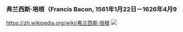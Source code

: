 ### 弗兰西斯·培根（Francis Bacon, 1561年1月22日－1626年4月9
https://zh.wikipedia.org/wiki/弗兰西斯·培根
![](https://upload.wikimedia.org/wikipedia/commons/5/5c/Somer_Francis_Bacon.jpg)